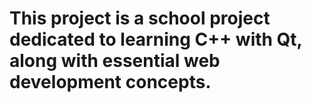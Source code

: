 # This project is a school project dedicated to learning C++ with Qt, along with essential web development concepts.
